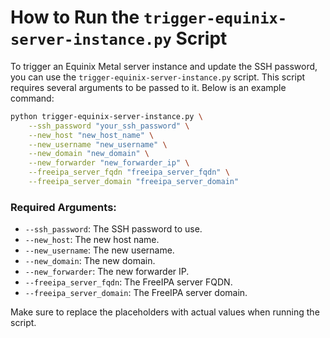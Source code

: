 # How to Run the `trigger-equinix-server-instance.py` Script

To trigger an Equinix Metal server instance and update the SSH password, you can use the `trigger-equinix-server-instance.py` script. This script requires several arguments to be passed to it. Below is an example command:

```bash
python trigger-equinix-server-instance.py \
    --ssh_password "your_ssh_password" \
    --new_host "new_host_name" \
    --new_username "new_username" \
    --new_domain "new_domain" \
    --new_forwarder "new_forwarder_ip" \
    --freeipa_server_fqdn "freeipa_server_fqdn" \
    --freeipa_server_domain "freeipa_server_domain"
```

### Required Arguments:
- `--ssh_password`: The SSH password to use.
- `--new_host`: The new host name.
- `--new_username`: The new username.
- `--new_domain`: The new domain.
- `--new_forwarder`: The new forwarder IP.
- `--freeipa_server_fqdn`: The FreeIPA server FQDN.
- `--freeipa_server_domain`: The FreeIPA server domain.

Make sure to replace the placeholders with actual values when running the script.
